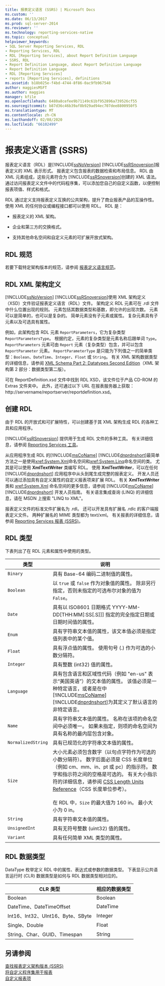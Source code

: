 ```yaml
---
title: 报表定义语言 (SSRS) | Microsoft Docs
ms.custom: ''
ms.date: 06/13/2017
ms.prod: sql-server-2014
ms.reviewer: ''
ms.technology: reporting-services-native
ms.topic: conceptual
helpviewer_keywords:
- SQL Server Reporting Services, RDL
- Reporting Services, RDL
- RDL [Reporting Services], about Report Definition Language
- SSRS, RDL
- Report Definition Language, about Report Definition Language
- Report Definition Language
- RDL [Reporting Services]
- reports [Reporting Services], definitions
ms.assetid: b18b025e-f4bd-4744-8f86-0ac9fb967548
author: maggiesMSFT
ms.author: maggies
manager: kfile
ms.openlocfilehash: 6480a8cefee9b71149c61bf952896a739526cf55
ms.sourcegitcommit: b87d36c46b39af8b929ad94ec707dee8800950f5
ms.translationtype: MT
ms.contentlocale: zh-CN
ms.lasthandoff: 02/08/2020
ms.locfileid: "66102499"
---
```

# <a name="report-definition-language-ssrs"></a>报表定义语言 (SSRS)
  报表定义语言（RDL）是[!INCLUDE[ssNoVersion](../../includes/ssnoversion-md.md)] [!INCLUDE[ssRSnoversion](../../includes/ssrsnoversion-md.md)]报表定义的 XML 表示形式。 报表定义包含报表的数据检索和布局信息。 RDL 由 XML 元素组成，这些元素符合为 [!INCLUDE[ssRSnoversion](../../includes/ssrsnoversion-md.md)]创建的 XML 语法。 通过访问报表定义文件中的代码程序集，可以添加您自己的自定义函数，以便控制报表项值、样式和格式。  
  
 RDL 通过定义支持报表定义互换的公共架构，提升了商业报表产品的互操作性。 使用 XML 的任何协议或编程接口都可以使用 RDL。 RDL 是：  
  
-   报表定义的 XML 架构。  
  
-   企业和第三方的交换格式。  
  
-   支持其他命名空间和自定义元素的可扩展开放式架构。  
  
##  <a name="bkmk_RDL_Specifications"></a>RDL 规范  
 若要下载特定架构版本的规范，请参阅 [报表定义语言规范](https://go.microsoft.com/fwlink/?linkid=116865)。  
  
##  <a name="bkmk_RDL_XML_Schema_Definition"></a>RDL XML 架构定义  
 [!INCLUDE[ssNoVersion](../../includes/ssnoversion-md.md)] [!INCLUDE[ssRSnoversion](../../includes/ssrsnoversion-md.md)]使用 XML 架构定义（XSD）文件验证报表定义语言（RDL）文件。 架构定义 RDL 元素可在 .rdl 文件中什么位置出现的规则。 元素包括其数据类型和基数，即允许的出现次数。 元素可以是简单的，也可以是复杂的。 简单元素没有子元素或属性。 复杂元素具有子元素以及可选具有属性。  
  
 例如，此架构包含 RDL 元素 `ReportParameters`，它为复杂类型 `ReportParametersType`。 根据约定，元素的复杂类型是元素名称后跟单词 `Type`。 
  `ReportParameters` 元素可由 `Report` 元素（复杂类型）包含，并可以包含 `ReportParameter` 元素。 
  `ReportParameterType` 是只能为下列值之一的简单类型：`Boolean`、`DateTime`、`Integer`、`Float` 或 `String`。 有关 XML 架构数据类型的详细信息，请参阅 [XML Schema Part 2: Datatypes Second Edition](https://go.microsoft.com/fwlink/?linkid=4871)（XML 架构第 2 部分：数据类型第二版）。  
  
 可在 ReportDefinition.xsd 文件中找到 RDL XSD，该文件位于产品 CD-ROM 的 Extras 文件夹中。 此外，还可通过以下 URL 在报表服务器上获取：http://servername/reportserver/reportdefinition.xsd。  
  
##  <a name="bkmk_Creating_RDL"></a>创建 RDL  
 由于 RDL 的开放式和可扩展特性，可以创建基于其 XML 架构生成 RDL 的各种工具和应用程序。  
  
 
  [!INCLUDE[ssRSnoversion](../../includes/ssrsnoversion-md.md)] 提供用于生成 RDL 文件的多种工具。 有关详细信息，请参阅 [Reporting Services 工具](../tools/reporting-services-tools.md)。  
  
 从应用程序生成 RDL 的[!INCLUDE[msCoName](../../includes/msconame-md.md)] [!INCLUDE[dnprdnshort](../../includes/dnprdnshort-md.md)]最简单方法之一是使用<xref:System.Xml>命名空间和<xref:System.Linq>命名空间的类。 尤其是可以使用 **XmlTextWriter** 类编写 RDL。 使用 **XmlTextWriter**，可以在任何 [!INCLUDE[dnprdnshort](../../includes/dnprdnshort-md.md)] 应用程序中从头到尾生成完整的报表定义。 开发人员还可以通过添加具有自定义属性的自定义报表项来扩展 RDL。 有关 **XmlTextWriter** 类和 <xref:System.Xml> 命名空间的更多信息，请参阅 [!INCLUDE[msCoName](../../includes/msconame-md.md)] [!INCLUDE[dnprdnshort](../../includes/dnprdnshort-md.md)] 开发人员指南。 有关语言集成查询 (LINQ) 的详细信息，请在 MSDN 上搜索 "LINQ to XML"。  
  
 报表定义文件的标准文件扩展名为 .rdl。 还可以开发具有扩展名 .rdlc 的客户端报表定义文件。 两种扩展名的 MIME 类型都为 text/xml。 有关报表的详细信息，请参阅 [Reporting Services 报表 &#40;SSRS&#41;](reporting-services-reports-ssrs.md)。  
  
##  <a name="bkmk_RDL_Types"></a>RDL 类型  
 下表列出了在 RDL 元素和属性中使用的类型。  
  
|类型|说明|  
|----------|-----------------|  
|`Binary`|具有 Base-64 编码二进制值的属性。|  
|`Boolean`|以 `true` 或 `false` 作为对象值的属性。 除非另行指定，否则未指定的可选布尔对象的值为 `False`。|  
|`Date`|具有以 ISO8601 日期格式 YYYY-MM-DD[THH:MM[:SS[.S]]] 指定的完全指定日期或日期时间值的属性。|  
|`Enum`|具有字符串文本值的属性，该文本值必须是指定值列表中的某个值。|  
|`Float`|具有浮点值的属性。 使用句号 (.) 作为可选的小数分隔符。|  
|`Integer`|具有整数 (int32) 值的属性。|  
|`Language`|具有包含语言和区域性代码（例如 "en-us" 表示“美国英语”）的文本值的属性。 该值必须是一种特定语言，或者是在中[!INCLUDE[msCoName](../../includes/msconame-md.md)] [!INCLUDE[dnprdnshort](../../includes/dnprdnshort-md.md)]为其定义了默认语言的非特定语言。|  
|`Name`|具有字符串文本值的属性。 名称在该项的命名空间中必须唯一。 如果未指定，则项的命名空间为具有名称的最内层包含对象。|  
|`NormalizedString`|具有已规范化的字符串文本值的属性。|  
|`Size`|大小元素必须包含数字（以句点字符作为可选的小数分隔符）。 数字后面必须是 CSS 长度单位（例如 cm、mm、in、pt 或 pc）的指示符。 数字和指示符之间的空格是可选的。 有关大小指示符的详细信息，请参阅 [CSS Length Units Reference](https://www.w3schools.com/CSSref/css_units.asp)（CSS 长度单位参考）。<br /><br /> 在 RDL 中，`Size` 的最大值为 160 in。 最小大小为 0 in。|  
|`String`|具有字符串文本值的属性。|  
|`UnsignedInt`|具有无符号整数 (uint32) 值的属性。|  
|`Variant`|具有任何简单 XML 类型的属性。|  
  
##  <a name="bkmk_RDL_Data_Types"></a>RDL 数据类型  
 DataType 枚举定义 RDL 中的属性、表达式或参数的数据类型。 下表显示公共语言运行时 (CLR) 数据类型是如何与 RDL 数据类型相对应的。  
  
|**CLR 类型**|**相应的数据类型**|  
|-----------------------|---------------------------------|  
|Boolean|Boolean|  
|DateTime、DateTimeOffset|DateTime|  
|Int16、Int32、UInt16、Byte、SByte|Integer|  
|Single、Double|Float|  
|String、Char、GUID、Timespan|String|  
  
## <a name="see-also"></a>另请参阅  
 [查找报表定义架构版本 &#40;SSRS&#41;](find-the-report-definition-schema-version-ssrs.md)   
 [将自定义程序集用于报表](../custom-assemblies/using-custom-assemblies-with-reports.md)   
 [自定义报表项](../custom-report-items/custom-report-items.md)  
  
  
